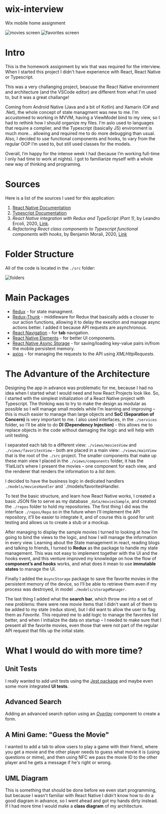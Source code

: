 # wix-interview

Wix mobile home assignment

![movies screen](./_images/screen_movies.png)
![favorites screen](./_images/screen_favorites.png)

# Intro

This is the homework assignment by wix that was required for the interview. When I started this project I didn't have experience with React, React Native or Typescript.

This was a very challanging project, beacuse the React Native environment and architecture (and the VSCode editor) are different from what I'm used to, but it was a great challange!

Coming from Android Native (Java and a bit of Kotlin) and Xamarin (C# and .Net), the whole concept of state managment was new to me. I'm accustomed to working in MVVM, having a ViewModel bind to my view, so I had to rethink how I should organize my files. I'm aslo used to languages that require a complier, and the Typescript (basically JS) environment is much more… allowing and required me to do more debugging than usual. Also, I decided to use functional components and hooks, to vary from the regular OOP I’m used to, but still used classes for the models.

Overall, I’m happy for the intense week I had (because I’m working full-time I only had time to work at nights). I got to familiarize myself with a whole new way of thinking and programing.

# Sources

Here is a list of the sources I used for this application:

1. [React Native Documentation](https://reactnative.dev/docs/getting-started)
2. [Typescript Documentation](https://www.typescriptlang.org/docs/handbook/intro.html)
3. _React Native integration with Redux and TypeScript (Part 1)_, by Leandro Ercoli, 2020, [Link](https://medium.com/@leandroercoli/react-native-integration-with-redux-and-typescript-part-1-6ee1b3da19a0).
4. _Refactoring React class components to Typescript functional components with hooks_, by Benjamin Morali, 2020, [Link](https://medium.com/benextcompany/refactoring-react-class-components-to-typescript-functional-components-with-hooks-a4f42b2bd7b5)

# Folder Structure

All of the code is located in the `./src` folder:

![folders](./_images/folder_structure.png)

# Main Packages

- [Redux](https://react-redux.js.org/) - for state managment.
- [Redux-Thunk](https://github.com/reduxjs/redux-thunk) - middleware for Redux that basically adds a clouser to our action functions, allowing it to delay the execiton and manage async actions better. I added it because API requests are asynchronous.
- [React Navigation](https://reactnavigation.org/) - for **tab** navigation.
- [React Native Elements](https://reactnativeelements.com/) - for better UI components.
- [React Native Async Storage](https://github.com/react-native-async-storage/async-storage) - for saving/loading key-value pairs in/from the mobile persistent memory.
- [axios](https://github.com/axios/axios) - for managing the requests to the API using _XMLHttpRequests_.

# The Advanture of the Architecture

Designing the app in advance was problematic for me, because I had no idea when I started what I would need and how React Projects look like. So, I started with the simplest initialization of a React Native project with Typescript. The thinking was to try to make the design as modular as possible so I will manage small models while I’m learning and improving – this is much easier to manage than large objects and **SoC (Separation of Concern)** is very important to me. I also used interfaces, in the `./services` folder, so I’ll be able to do **DI (Dependency Injection)** - this allows me to replace objects in the code without damaging the logic and will help with unit testing.

I separated each tab to a different view: `./views/moviesView` and `./views/favoritesView` - both are placed in a main view: `./views/mainView` that is the root of the `./src` project. The smaller components that make up these main view I placed in the `./views/components` folder, it has the ‘FlatList’s where I present the movies – one component for each view, and the renderer that renders the information to a _list item_.

I decided to have the business logic in dedicated handlers `./models/moviesHandler` and `./models/favoritesHandler.

To test the basic structure, and learn how React Native works, I created a basic JSON file to serve as my database `_data/moviesSample`, and created the `./repos` folder to hold my repositories. The first thing I did was the interface `./repos/Repo` so in the future when I’ll implement the API repository, it’ll be easier to integrate it, and of course this is good for unit testing and allows us to create a stub or a mockup.

After managing to display the sample movies I turned to looking at how I’m going to bind the views to the logic, and how I will manage the information in every view. Learning about the State management in react, reading blogs and talking to friends, I turned to **Redux** as the package to handle my state management. This was not easy to implement together with the UI and the hooks event, and this venture improved my knowledge on how the flow of **component’s and hooks** works, and what does it mean to use **immutable states** to manage the UI.

Finally I added the `AsyncStorage` package to save the favorite movies in the persistent memory of the device, so I’ll be able to retrieve them even if my process was destroyed, in model `./models/storageManager`.

The last thing I added what the **search bar**, which throw me into a set of new problems: there were new movie items that I didn’t want all of them to be added to my state (redux store), but I did want to allow the user to flag them as _Favorite_. This required me to add logic to manage the favorites list better, and when I initialize the data on startup – I needed to make sure that I present all the favorite movies, even those that were not part of the regular API request that fills up the initial state.

# What I would do with more time?

## Unit Tests

I really wanted to add unit tests using the [Jest package](https://jestjs.io/) and maybe even some more integrated **UI tests**.

## Advanced Search

Adding an advanced search option using an [_Overlay_](https://reactnativeelements.com/docs/overlay) component to create a form.

## A Mini Game: "Guess the Movie"

I wanted to add a tab to allow users to play a game with their friend, where you get a movie and the other player needs to guess what movie it is (using questions or mime), and then using NFC we pass the movie ID to the other player and he gets a message if he's right or wrong.

## UML Diagram

This is something that should be done before we even start programming, but because I wasn't familiar with React Native I didn't know how to do a good diagram in advance, so I went ahead and got my hands dirty instead. If I had more time I would make a **class diagram** of my architecture.
